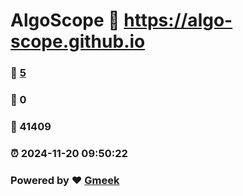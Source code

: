 # AlgoScope :link: https://algo-scope.github.io 
### :page_facing_up: [5](https://algo-scope.github.io/tag.html) 
### :speech_balloon: 0 
### :hibiscus: 41409 
### :alarm_clock: 2024-11-20 09:50:22 
### Powered by :heart: [Gmeek](https://github.com/Meekdai/Gmeek)
